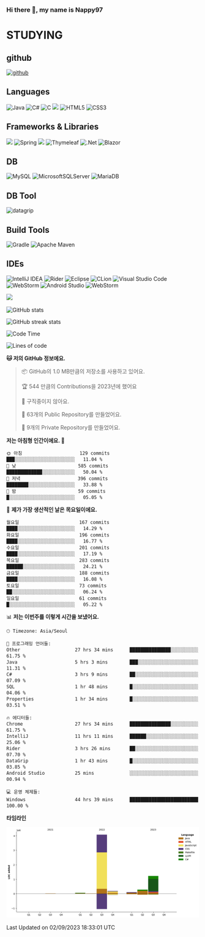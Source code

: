 ### Hi there 👋, my name is Nappy97

# STUDYING
## github
[<img src='https://cdn.jsdelivr.net/npm/simple-icons@3.0.1/icons/github.svg' alt='github' height='40'>](https://github.com/Nappy97)  

## Languages
![Java](https://img.shields.io/badge/java-%23ED8B00.svg?style=for-the-badge&logo=openjdk&logoColor=white) ![C#](https://img.shields.io/badge/c%23-%23239120.svg?style=for-the-badge&logo=c-sharp&logoColor=white) ![C](https://img.shields.io/badge/c-%2300599C.svg?style=for-the-badge&logo=c&logoColor=white) <img src="https://img.shields.io/badge/javascript-F7DF1E?style=for-the-badge&logo=javascript&logoColor=black"> ![HTML5](https://img.shields.io/badge/html5-%23E34F26.svg?style=for-the-badge&logo=html5&logoColor=white) ![CSS3](https://img.shields.io/badge/css3-%231572B6.svg?style=for-the-badge&logo=css3&logoColor=white)

## Frameworks & Libraries
<img src="https://img.shields.io/badge/bootstrap-7952B3?style=for-the-badge&logo=bootstrap&logoColor=white"> ![Spring](https://img.shields.io/badge/spring-%236DB33F.svg?style=for-the-badge&logo=spring&logoColor=white) <img src="https://img.shields.io/badge/jQuery-0769AD?style=for-the-badge&logo=jquery&logoColor=white"> ![Thymeleaf](https://img.shields.io/badge/Thymeleaf-%23005C0F.svg?style=for-the-badge&logo=Thymeleaf&logoColor=white) ![.Net](https://img.shields.io/badge/.NET-5C2D91?style=for-the-badge&logo=.net&logoColor=white) ![Blazor](https://img.shields.io/badge/blazor-%235C2D91.svg?style=for-the-badge&logo=blazor&logoColor=white)

## DB
![MySQL](https://img.shields.io/badge/mysql-%2300f.svg?style=for-the-badge&logo=mysql&logoColor=white) ![MicrosoftSQLServer](https://img.shields.io/badge/Microsoft%20SQL%20Server-CC2927?style=for-the-badge&logo=microsoft%20sql%20server&logoColor=white) ![MariaDB](https://img.shields.io/badge/MariaDB-003545?style=for-the-badge&logo=mariadb&logoColor=white)

## DB Tool
![datagrip](https://img.shields.io/badge/datagrip-9681EB?style=flat&logo=datagrip)

## Build Tools
![Gradle](https://img.shields.io/badge/Gradle-02303A.svg?style=for-the-badge&logo=Gradle&logoColor=white) ![Apache Maven](https://img.shields.io/badge/Apache%20Maven-C71A36?style=for-the-badge&logo=Apache%20Maven&logoColor=white)

## IDEs
![IntelliJ IDEA](https://img.shields.io/badge/IntelliJIDEA-000000.svg?style=for-the-badge&logo=intellij-idea&logoColor=white) ![Rider](https://img.shields.io/badge/Rider-000000.svg?style=for-the-badge&logo=Rider&logoColor=white&color=black&labelColor=crimson) ![Eclipse](https://img.shields.io/badge/Eclipse-FE7A16.svg?style=for-the-badge&logo=Eclipse&logoColor=white) ![CLion](https://img.shields.io/badge/CLion-black?style=for-the-badge&logo=clion&logoColor=white) ![Visual Studio Code](https://img.shields.io/badge/Visual%20Studio%20Code-0078d7.svg?style=for-the-badge&logo=visual-studio-code&logoColor=white) ![WebStorm](https://img.shields.io/badge/webstorm-143?style=for-the-badge&logo=webstorm&logoColor=white&color=black) ![Android Studio](https://img.shields.io/badge/Android%20Studio-3DDC84.svg?style=for-the-badge&logo=android-studio&logoColor=white) ![WebStorm](https://img.shields.io/badge/webstorm-143?style=for-the-badge&logo=webstorm&logoColor=white&color=black)

<div>
  <img  src="https://github-readme-stats.vercel.app/api/top-langs/?username=Nappy97&langs_count=8&exclude_repo=Example-deep-learning-from-scratch&layout=compact&line_height=24&hide_border=true&title_color=d88e82&card_width=280">
<div>
  
![GitHub stats](https://github-readme-stats.vercel.app/api?username=Nappy97&show_icons=true)  

![GitHub streak stats](https://github-readme-streak-stats.herokuapp.com/?user=Nappy97)  

<!--START_SECTION:waka-->
![Code Time](http://img.shields.io/badge/Code%20Time-589%20hrs%2030%20mins-blue)

![Lines of code](https://img.shields.io/badge/%EC%A0%80%EB%8A%94%20%EC%97%AC%ED%83%9C%EA%B9%8C%EC%A7%80%20-6.0%20million%20%EC%A4%84%EC%9D%98%20%EC%BD%94%EB%93%9C%EB%A5%BC%20%EC%9E%91%EC%84%B1%ED%96%88%EC%96%B4%EC%9A%94.-blue)

**🐱 저의 GitHub 정보에요.** 

> 📦 GitHub의 1.0 MB만큼의 저장소를 사용하고 있어요. 
 > 
> 🏆 544 만큼의 Contributions을 2023년에 했어요
 > 
> 🚫 구직중이지 않아요.
 > 
> 📜 63개의 Public Repository를 만들었어요. 
 > 
> 🔑 9개의 Private Repository를 만들었어요. 
 > 
**저는 아침형 인간이에요. 🐤** 

```text
🌞 아침                     129 commits         ███░░░░░░░░░░░░░░░░░░░░░░   11.04 % 
🌆 낮　                     585 commits         █████████████░░░░░░░░░░░░   50.04 % 
🌃 저녁                     396 commits         ████████░░░░░░░░░░░░░░░░░   33.88 % 
🌙 밤　                     59 commits          █░░░░░░░░░░░░░░░░░░░░░░░░   05.05 % 
```
📅 **제가 가장 생산적인 날은 목요일이에요.** 

```text
월요일                      167 commits         ████░░░░░░░░░░░░░░░░░░░░░   14.29 % 
화요일                      196 commits         ████░░░░░░░░░░░░░░░░░░░░░   16.77 % 
수요일                      201 commits         ████░░░░░░░░░░░░░░░░░░░░░   17.19 % 
목요일                      283 commits         ██████░░░░░░░░░░░░░░░░░░░   24.21 % 
금요일                      188 commits         ████░░░░░░░░░░░░░░░░░░░░░   16.08 % 
토요일                      73 commits          ██░░░░░░░░░░░░░░░░░░░░░░░   06.24 % 
일요일                      61 commits          █░░░░░░░░░░░░░░░░░░░░░░░░   05.22 % 
```


📊 **저는 이번주를 이렇게 시간을 보냈어요.** 

```text
🕑︎ Timezone: Asia/Seoul

💬 프로그래밍 언어들: 
Other                    27 hrs 34 mins      ███████████████░░░░░░░░░░   61.75 % 
Java                     5 hrs 3 mins        ███░░░░░░░░░░░░░░░░░░░░░░   11.31 % 
C#                       3 hrs 9 mins        ██░░░░░░░░░░░░░░░░░░░░░░░   07.09 % 
SQL                      1 hr 48 mins        █░░░░░░░░░░░░░░░░░░░░░░░░   04.06 % 
Properties               1 hr 34 mins        █░░░░░░░░░░░░░░░░░░░░░░░░   03.51 % 

🔥 에디터들: 
Chrome                   27 hrs 34 mins      ███████████████░░░░░░░░░░   61.75 % 
IntelliJ                 11 hrs 11 mins      ██████░░░░░░░░░░░░░░░░░░░   25.06 % 
Rider                    3 hrs 26 mins       ██░░░░░░░░░░░░░░░░░░░░░░░   07.70 % 
DataGrip                 1 hr 43 mins        █░░░░░░░░░░░░░░░░░░░░░░░░   03.85 % 
Android Studio           25 mins             ░░░░░░░░░░░░░░░░░░░░░░░░░   00.94 % 

💻 운영 체제들: 
Windows                  44 hrs 39 mins      █████████████████████████   100.00 % 
```

**타임라인**

![Lines of Code chart](https://raw.githubusercontent.com/Nappy97/Nappy97/main/assets/bar_graph.png)


 Last Updated on 02/09/2023 18:33:01 UTC
<!--END_SECTION:waka-->
